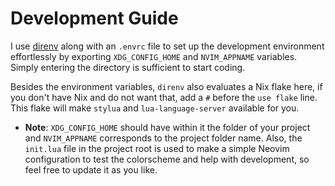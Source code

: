 # Development Guide

I use [direnv](https://direnv.net/) along with an `.envrc` file to set up the development environment effortlessly by exporting `XDG_CONFIG_HOME` and `NVIM_APPNAME` variables. Simply entering the directory is sufficient to start coding.

Besides the environment variables, `direnv` also evaluates a Nix flake here, if you don't have Nix and do not want that, add a `#` before the `use flake` line. This flake will make `stylua` and `lua-language-server` available for you.

- **Note**: `XDG_CONFIG_HOME` should have within it the folder of your project and `NVIM_APPNAME` corresponds to the project folder name. Also, the `init.lua` file in the project root is used to make a simple Neovim configuration to test the colorscheme and help with development, so feel free to update it as you like.
